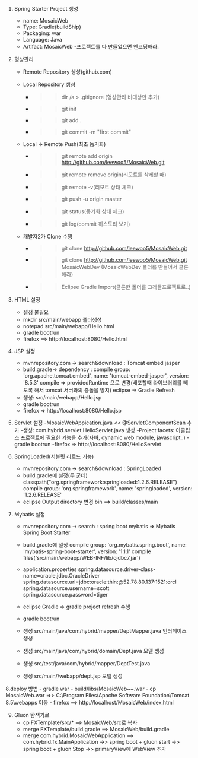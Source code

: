 1. Spring Starter Project 생성
	- name: MosaicWeb
	- Type: Gradle(buildShip)
	- Packaging: war
	- Language: Java
	- Artifact: MosaicWeb
	-프로젝트를 다 만들었으면 엔코딩해라.

2. 형상관리 
	- Remote Repository 생성(github.com)
	- Local Repository 생성
		- >> dir /a > .gitignore (형상관리 비대상만 추가)
		- >> git init
		- >> git add .
		- >> git commit -m "first commit"
	
	- Local => Remote Push(최초 동기화)
		- >> git remote add origin http://github.com/leewoo5/MosaicWeb.git
		- >> git remote remove origin(리모트를 삭제할 때)
		- >> git remote -v(리모트 상태 체크)
		- >> git push -u origin master
		- >> git status(동기화 상태 체크)
		- >> git log(commit 히스토리 보기)
	
	- 개발자2가 Clone 수행
		- >> git clone http://github.com/leewoo5/MosaicWeb.git
		- >> git clone http://github.com/leewoo5/MosaicWeb.git MosaicWebDev
			  (MosaicWebDev 폴더를 만들어서 클론해라)
		- >> Eclipse Gradle Import(클론한 폴더를 그래들프로젝트로..) 
	
	
3. HTML 설정
	- 설정 불필요
	- mkdir src/main/webapp 폴더생성
	- notepad src/main/webapp/Hello.html
	- gradle bootrun
	- firefox ==> http://localhost:8080/Hello.html
	
4. JSP 설정
	- mvnrepository.com -> search&download : Tomcat embed jasper
	- build.gradle=> dependency : 
		compile group: 'org.apache.tomcat.embed', name: 'tomcat-embed-jasper', version: '8.5.3'
		compile => providedRuntime 으로 변경(배포할때 라이브러리를 빼도록 해서 tomcat 서버와의 충돌을 방지)
		eclipse => Gradle Refresh
	- 생성: src/main/webapp/Hello.jsp
	- gradle bootrun
	- firefox => http://localhost:8080/Hello.jsp
	

5. Servlet 설정 
	-MosaicWebAppication.java << @ServletComponentScan 추가
	-생성: com.hybrid.servlet.HelloServlet.java 생성
	-Project facets: 이클립스 프로젝트에 필요한 기능을 추가(자바, dynamic web module, javascript..)
	-gradle bootrun
	-firefox => http://localhost:8080/HelloServlet

6. SpringLoaded(서블릿 리로드 기능)
	- mvnrepository.com -> search&download : SpringLoaded
	- build.gradle에 설정(두 군데)
		classpath("org.springframework:springloaded:1.2.6.RELEASE")
		compile group: 'org.springframework', name: 'springloaded', version: '1.2.6.RELEASE'
	- eclipse Output directory 변경
		bin ==> build/classes/main

		
7. Mybatis 설정
	- mvnrepository.com -> search : spring boot mybatis => Mybatis Spring Boot Starter
	- build.gradle에 설정
		compile group: 'org.mybatis.spring.boot', name: 'mybatis-spring-boot-starter', version: '1.1.1'
		compile files('src/main/webapp/WEB-INF/lib/ojdbc7.jar')
	- application.properties
		spring.datasource.driver-class-name=oracle.jdbc.OracleDriver
		spring.datasource.url=jdbc:oracle:thin:@52.78.80.137:1521:orcl
		spring.datasource.username=scott
		spring.datasource.password=tiger
	- eclipse Gradle => gradle project refresh 수행
	- gradle bootrun
	
	- 생성 src/main/java/com/hybrid/mapper/DeptMapper.java 인터페이스 생성
	- 생성 src/main/java/com/hybrid/domain/Dept.java 모델 생성
	- 생성 src/test/java/com/hybrid/mapper/DeptTest.java
	- 생성 src/main//webapp/dept.jsp 모델 생성

8.deploy 방법
	- gradle war
	- build/libs/MosaicWeb~~.war
	- cp MosaicWeb.war =>> C:\Program Files\Apache Software Foundation\Tomcat 8.5\webapps 이동
	- firefox ==> http://localhost/MosaicWeb/index.html

9.	Gluon
	탐색기로
	- cp FXTemplate/src/* ==> MosaicWeb/src로 복사
	- merge FXTemplate/build.gradle ==> MosaicWeb/build.gradle
	- merge com.hybrid.MosaicWebApplication ==> com.hybrid.fx.MainApplication
		->> spring boot + gluon start
		->> spring boot + gluon Stop
		->> primaryView에 WebView 추가 
		
	 
	
	
	 